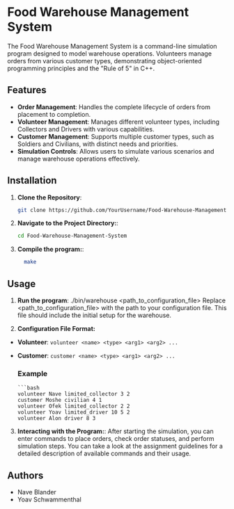 # Food Warehouse Management System

The Food Warehouse Management System is a command-line simulation program designed to model warehouse operations. Volunteers manage orders from various customer types, demonstrating object-oriented programming principles and the "Rule of 5" in C++.

## Features

- **Order Management**: Handles the complete lifecycle of orders from placement to completion.
- **Volunteer Management**: Manages different volunteer types, including Collectors and Drivers with various capabilities.
- **Customer Management**: Supports multiple customer types, such as Soldiers and Civilians, with distinct needs and priorities.
- **Simulation Controls**: Allows users to simulate various scenarios and manage warehouse operations effectively.

## Installation

1. **Clone the Repository**:
   ```bash
   git clone https://github.com/YourUsername/Food-Warehouse-Management-System.git

2. **Navigate to the Project Directory:**:
   ```bash
   cd Food-Warehouse-Management-System

2. **Compile the program:**:
   ```bash
     make

## Usage
1. **Run the program**:
   ./bin/warehouse <path_to_configuration_file>
   Replace <path_to_configuration_file> with the path to your configuration file. This file should include the initial setup for the warehouse.

2. **Configuration File Format:**
- **Volunteer**: `volunteer <name> <type> <arg1> <arg2> ...`
- **Customer**: `customer <name> <type> <arg1> <arg2> ...`

   ### Example
      ```bash
      volunteer Nave limited_collector 3 2
      customer Moshe civilian 4 1
      volunteer Ofek limited_collector 2 2
      volunteer Yoav limited_driver 10 5 2
      volunteer Alon driver 8 3
    
3. **Interacting with the Program:**: After starting the simulation, you can enter commands to place orders, check order statuses, and perform simulation steps. You can take a look at the assignment guidelines for a detailed description of available commands and their usage.

## Authors
- Nave Blander
- Yoav Schwammenthal


